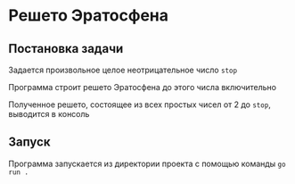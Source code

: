 # Решето Эратосфена

## Постановка задачи

Задается произвольное целое неотрицательное число `stop`

Программа строит решето Эратосфена до этого числа включительно

Полученное решето, состоящее из всех простых чисел от 2 до `stop`, выводится в консоль

## Запуск

Программа запускается из директории проекта с помощью команды `go run .`
